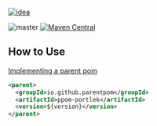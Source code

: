 [![idea](https://www.elegantobjects.org/intellij-idea.svg)](https://www.jetbrains.com/idea/)

![master](https://github.com/parentpom/ppom-portlek/workflows/build/badge.svg)
[![Maven Central](https://img.shields.io/maven-central/v/io.github.parentpom/ppom-portlek?label=version)](https://repo1.maven.org/maven2/io/github/parentpom/ppom-portlek/)

## How to Use

[Implementing a parent pom](https://maven.apache.org/guides/introduction/introduction-to-the-pom.html)

```xml
<parent>
  <groupId>io.github.parentpom</groupId>
  <artifactId>ppom-portlek</artifactId>
  <version>${version}</version>
</parent>
```
